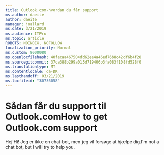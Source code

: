 ```yaml
---
title: Outlook.com-hvordan du får support
ms.author: daeite
author: daeite
manager: joallard
ms.date: 3/21/2019
ms.audience: ITPro
ms.topic: article
ROBOTS: NOINDEX, NOFOLLOW
localization_priority: Normal
ms.custom: 8000080
ms.openlocfilehash: 40facaa467504dd62ea4a46ed76b8c42df6b4f28
ms.sourcegitcommit: 37ca388b299a015d719406b3fa083f108fd528f0
ms.translationtype: MT
ms.contentlocale: da-DK
ms.lasthandoff: 03/21/2019
ms.locfileid: "30736058"
---
```

# <a name="how-to-get-outlookcom-support"></a><span data-ttu-id="03bfc-102">Sådan får du support til Outlook.com</span><span class="sxs-lookup"><span data-stu-id="03bfc-102">How to get Outlook.com support</span></span>

<span data-ttu-id="03bfc-103">Hej!</span><span class="sxs-lookup"><span data-stu-id="03bfc-103">Hi!</span></span>
<span data-ttu-id="03bfc-104">Jeg er ikke en chat-bot, men jeg vil forsøge at hjælpe dig.</span><span class="sxs-lookup"><span data-stu-id="03bfc-104">I'm not a chat bot, but I will try to help you.</span></span>


